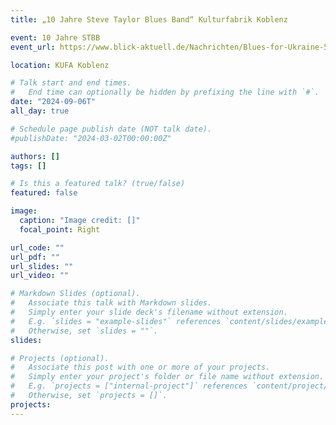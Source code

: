 ```yaml
---
title: „10 Jahre Steve Taylor Blues Band“ Kulturfabrik Koblenz

event: 10 Jahre STBB
event_url: https://www.blick-aktuell.de/Nachrichten/Blues-for-Ukraine-506556.html

location: KUFA Koblenz

# Talk start and end times.
#   End time can optionally be hidden by prefixing the line with `#`.
date: "2024-09-06T"
all_day: true

# Schedule page publish date (NOT talk date).
#publishDate: "2024-03-02T00:00:00Z"

authors: []
tags: []

# Is this a featured talk? (true/false)
featured: false

image:
  caption: "Image credit: []"
  focal_point: Right

url_code: ""
url_pdf: ""
url_slides: ""
url_video: ""

# Markdown Slides (optional).
#   Associate this talk with Markdown slides.
#   Simply enter your slide deck's filename without extension.
#   E.g. `slides = "example-slides"` references `content/slides/example-slides.md`.
#   Otherwise, set `slides = ""`.
slides:

# Projects (optional).
#   Associate this post with one or more of your projects.
#   Simply enter your project's folder or file name without extension.
#   E.g. `projects = ["internal-project"]` references `content/project/deep-learning/index.md`.
#   Otherwise, set `projects = []`.
projects:
---
```

